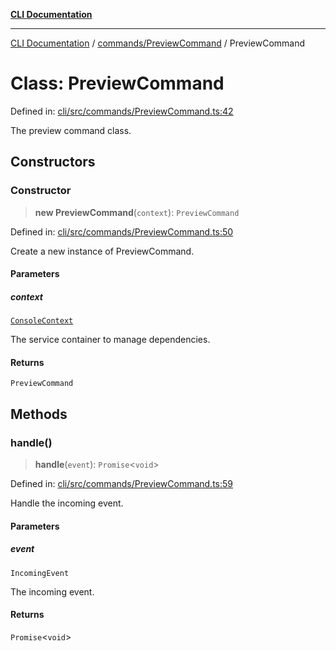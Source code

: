 [**CLI Documentation**](../../../README.md)

***

[CLI Documentation](../../../README.md) / [commands/PreviewCommand](../README.md) / PreviewCommand

# Class: PreviewCommand

Defined in: [cli/src/commands/PreviewCommand.ts:42](https://github.com/stonemjs/cli/blob/df49bf1f270a78a61946870e36ae0b10d02482b3/src/commands/PreviewCommand.ts#L42)

The preview command class.

## Constructors

### Constructor

> **new PreviewCommand**(`context`): `PreviewCommand`

Defined in: [cli/src/commands/PreviewCommand.ts:50](https://github.com/stonemjs/cli/blob/df49bf1f270a78a61946870e36ae0b10d02482b3/src/commands/PreviewCommand.ts#L50)

Create a new instance of PreviewCommand.

#### Parameters

##### context

[`ConsoleContext`](../../../declarations/interfaces/ConsoleContext.md)

The service container to manage dependencies.

#### Returns

`PreviewCommand`

## Methods

### handle()

> **handle**(`event`): `Promise`\<`void`\>

Defined in: [cli/src/commands/PreviewCommand.ts:59](https://github.com/stonemjs/cli/blob/df49bf1f270a78a61946870e36ae0b10d02482b3/src/commands/PreviewCommand.ts#L59)

Handle the incoming event.

#### Parameters

##### event

`IncomingEvent`

The incoming event.

#### Returns

`Promise`\<`void`\>

